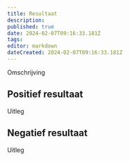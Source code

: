 ```yaml
---
title: Resultaat
description: 
published: true
date: 2024-02-07T09:16:33.181Z
tags: 
editor: markdown
dateCreated: 2024-02-07T09:16:33.181Z
---
```


Omschrijving

## Positief resultaat

Uitleg

## Negatief resultaat

Uitleg